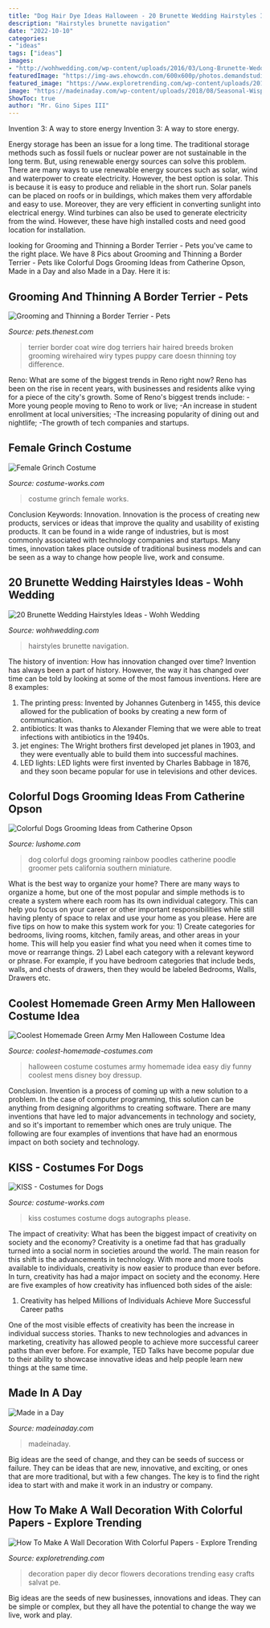```yaml
---
title: "Dog Hair Dye Ideas Halloween - 20 Brunette Wedding Hairstyles Ideas"
description: "Hairstyles brunette navigation"
date: "2022-10-10"
categories:
- "ideas"
tags: ["ideas"]
images:
- "http://wohhwedding.com/wp-content/uploads/2016/03/Long-Brunette-Wedding-Hairstyles.jpg"
featuredImage: "https://img-aws.ehowcdn.com/600x600p/photos.demandstudios.com/getty/article/165/127/83356841_XS.jpg"
featured_image: "https://www.exploretrending.com/wp-content/uploads/2018/04/maxresdefault-3.jpg"
image: "https://madeinaday.com/wp-content/uploads/2018/08/Seasonal-Wispy-Wreaths-Fall-to-Winter.jpg"
ShowToc: true
author: "Mr. Gino Sipes III"
---
```



Invention 3: A way to store energy
Invention 3: A way to store energy. 

Energy storage has been an issue for a long time. The traditional storage methods such as fossil fuels or nuclear power are not sustainable in the long term. 
But, using renewable energy sources can solve this problem. 
There are many ways to use renewable energy sources such as solar, wind and waterpower to create electricity. However, the best option is solar. This is because it is easy to produce and reliable in the short run. 
Solar panels can be placed on roofs or in buildings, which makes them very affordable and easy to use. Moreover, they are very efficient in converting sunlight into electrical energy. 
 Wind turbines can also be used to generate electricity from the wind. However, these have high installed costs and need good location for installation.

	

		
looking for Grooming and Thinning a Border Terrier - Pets you've came to the right place. We have 8 Pics about Grooming and Thinning a Border Terrier - Pets like Colorful Dogs Grooming Ideas from Catherine Opson, Made in a Day and also Made in a Day. Here it is:
		
    
## Grooming And Thinning A Border Terrier - Pets

<img loading=lazy src="https://img-aws.ehowcdn.com/600x600p/photos.demandstudios.com/getty/article/165/127/83356841_XS.jpg" onerror="this.onerror=null;this.src='https://tse4.mm.bing.net/th?id=OIP.my99cYzlidATMvIEvyO1agAAAA&amp;pid=15.1';" alt="Grooming and Thinning a Border Terrier - Pets">

_Source: pets.thenest.com_

>terrier border coat wire dog terriers hair haired breeds broken grooming wirehaired wiry types puppy care doesn thinning toy difference. 

	

Reno: What are some of the biggest trends in Reno right now?
Reno has been on the rise in recent years, with businesses and residents alike vying for a piece of the city's growth. Some of Reno's biggest trends include: 
 -More young people moving to Reno to work or live; 
-An increase in student enrollment at local universities; 
-The increasing popularity of dining out and nightlife; 
-The growth of tech companies and startups.

    
## Female Grinch Costume

<img loading=lazy src="https://photos.costume-works.com/full/female_grinch2.jpg" onerror="this.onerror=null;this.src='https://tse1.mm.bing.net/th?id=OIP.2e9Ghw-GAUxE2Cb1NR82KwHaMh&amp;pid=15.1';" alt="Female Grinch Costume">

_Source: costume-works.com_

>costume grinch female works. 

	

Conclusion
Keywords: Innovation.
Innovation is the process of creating new products, services or ideas that improve the quality and usability of existing products. It can be found in a wide range of industries, but is most commonly associated with technology companies and startups. Many times, innovation takes place outside of traditional business models and can be seen as a way to change how people live, work and consume.

    
## 20 Brunette Wedding Hairstyles Ideas - Wohh Wedding

<img loading=lazy src="http://wohhwedding.com/wp-content/uploads/2016/03/Long-Brunette-Wedding-Hairstyles.jpg" onerror="this.onerror=null;this.src='https://tse1.mm.bing.net/th?id=OIP.IyDP3dZdplVN4veEmjyrUwHaLC&amp;pid=15.1';" alt="20 Brunette Wedding Hairstyles Ideas - Wohh Wedding">

_Source: wohhwedding.com_

>hairstyles brunette navigation. 

	

The history of invention: How has innovation changed over time?
Invention has always been a part of history. However, the way it has changed over time can be told by looking at some of the most famous inventions. Here are 8 examples:
1. The printing press: Invented by Johannes Gutenberg in 1455, this device allowed for the publication of books by creating a new form of communication.
2. antibiotics: It was thanks to Alexander Fleming that we were able to treat infections with antibiotics in the 1940s.
3. jet engines: The Wright brothers first developed jet planes in 1903, and they were eventually able to build them into successful machines.
4. LED lights: LED lights were first invented by Charles Babbage in 1876, and they soon became popular for use in televisions and other devices.

    
## Colorful Dogs Grooming Ideas From Catherine Opson

<img loading=lazy src="https://www.lushome.com/wp-content/uploads/2013/07/colorful-dogs-grooming-ideas-pets-4.jpg" onerror="this.onerror=null;this.src='https://tse1.mm.bing.net/th?id=OIP.fZJkhuZuYb_AFy3XHDtmRAHaJT&amp;pid=15.1';" alt="Colorful Dogs Grooming Ideas from Catherine Opson">

_Source: lushome.com_

>dog colorful dogs grooming rainbow poodles catherine poodle groomer pets california southern miniature. 

	

What is the best way to organize your home?
There are many ways to organize a home, but one of the most popular and simple methods is to create a system where each room has its own individual category. This can help you focus on your career or other important responsibilities while still having plenty of space to relax and use your home as you please. Here are five tips on how to make this system work for you: 1) Create categories for bedrooms, living rooms, kitchen, family areas, and other areas in your home. This will help you easier find what you need when it comes time to move or rearrange things. 2) Label each category with a relevant keyword or phrase. For example, if you have bedroom categories that include beds, walls, and chests of drawers, then they would be labeled Bedrooms, Walls, Drawers etc.

    
## Coolest Homemade Green Army Men Halloween Costume Idea

<img loading=lazy src="http://www.coolest-homemade-costumes.com/files/2017/01/coolest-homemade-green-army-men-halloween-costume-idea-14-21424160.jpg" onerror="this.onerror=null;this.src='https://tse2.mm.bing.net/th?id=OIP.0_wp_vaN9vCiFd27HSpliwHaJ4&amp;pid=15.1';" alt="Coolest Homemade Green Army Men Halloween Costume Idea">

_Source: coolest-homemade-costumes.com_

>halloween costume costumes army homemade idea easy diy funny coolest mens disney boy dressup. 

	

Conclusion.
Invention is a process of coming up with a new solution to a problem. In the case of computer programming, this solution can be anything from designing algorithms to creating software. There are many inventions that have led to major advancements in technology and society, and so it's important to remember which ones are truly unique. The following are four examples of inventions that have had an enormous impact on both society and technology.

    
## KISS - Costumes For Dogs

<img loading=lazy src="https://photos.costume-works.com/full/kiss11.jpg" onerror="this.onerror=null;this.src='https://tse3.mm.bing.net/th?id=OIP.0OBP5HcHBIWRUm0y-wT7QwHaFj&amp;pid=15.1';" alt="KISS - Costumes for Dogs">

_Source: costume-works.com_

>kiss costumes costume dogs autographs please. 

	

The impact of creativity: What has been the biggest impact of creativity on society and the economy?
Creativity is a onetime fad that has gradually turned into a social norm in societies around the world. The main reason for this shift is the advancements in technology. With more and more tools available to individuals, creativity is now easier to produce than ever before. In turn, creativity has had a major impact on society and the economy. Here are five examples of how creativity has influenced both sides of the aisle:
1) Creativity has helped Millions of Individuals Achieve More Successful Career paths

One of the most visible effects of creativity has been the increase in individual success stories. Thanks to new technologies and advances in marketing, creativity has allowed people to achieve more successful career paths than ever before. For example, TED Talks have become popular due to their ability to showcase innovative ideas and help people learn new things at the same time.

    
## Made In A Day

<img loading=lazy src="https://madeinaday.com/wp-content/uploads/2018/08/Seasonal-Wispy-Wreaths-Fall-to-Winter.jpg" onerror="this.onerror=null;this.src='https://tse2.mm.bing.net/th?id=OIP.ii2OCNFT93bm_f_cqFUXUwHaNl&amp;pid=15.1';" alt="Made in a Day">

_Source: madeinaday.com_

>madeinaday. 

	

Big ideas are the seed of change, and they can be seeds of success or failure. They can be ideas that are new, innovative, and exciting, or ones that are more traditional, but with a few changes. The key is to find the right idea to start with and make it work in an industry or company.

    
## How To Make A Wall Decoration With Colorful Papers - Explore Trending

<img loading=lazy src="https://www.exploretrending.com/wp-content/uploads/2018/04/maxresdefault-3.jpg" onerror="this.onerror=null;this.src='https://tse4.mm.bing.net/th?id=OIP.-q23hoynXonAPiRv4KNfjQHaEK&amp;pid=15.1';" alt="How To Make A Wall Decoration With Colorful Papers - Explore Trending">

_Source: exploretrending.com_

>decoration paper diy decor flowers decorations trending easy crafts salvat pe. 

	

Big ideas are the seeds of new businesses, innovations and ideas. They can be simple or complex, but they all have the potential to change the way we live, work and play.

